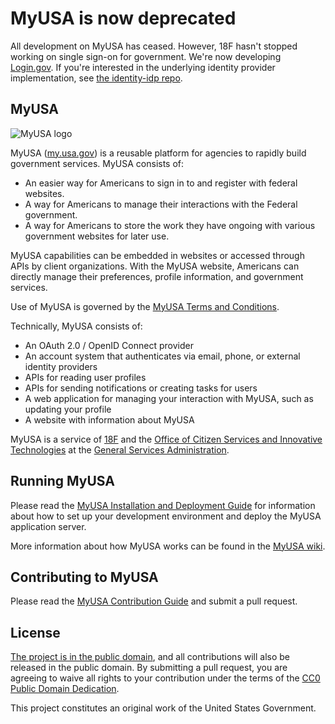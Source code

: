 # MyUSA is now deprecated

All development on MyUSA has ceased. However, 18F hasn't stopped working on single sign-on for government. We're now developing [Login.gov](https://login.gov/). If you're interested in the underlying identity provider implementation, see [the identity-idp repo](https://github.com/18F/identity-idp/).

## MyUSA

![MyUSA logo](https://cloud.githubusercontent.com/assets/2539570/3864655/cbcf7700-1f65-11e4-9c32-bc834792bcf6.png)

MyUSA ([my.usa.gov](https://my.usa.gov)) is a reusable platform for agencies to rapidly build government services.  MyUSA consists of:

- An easier way for Americans to sign in to and register with federal websites.
- A way for Americans to manage their interactions with the Federal government.
- A way for Americans to store the work they have ongoing with various government websites for later use.

MyUSA capabilities can be embedded in websites or accessed through APIs by client organizations. With the MyUSA website, Americans can directly manage their preferences, profile information, and government services.

Use of MyUSA is governed by the [MyUSA Terms and Conditions](https://github.com/18F/myusa/wiki/Terms-of-Service).

Technically, MyUSA consists of:

- An OAuth 2.0 / OpenID Connect provider
- An account system that authenticates via email, phone, or external identity providers
- APIs for reading user profiles
- APIs for sending notifications or creating tasks for users
- A web application for managing your interaction with MyUSA, such as updating your profile
- A website with information about MyUSA

MyUSA is a service of [18F](https://18f.gsa.gov) and the [Office of Citizen Services and Innovative Technologies](http://www.gsa.gov/portal/category/25729) at the [General Services Administration](http://gsa.gov).

## Running MyUSA

Please read the [MyUSA Installation and Deployment Guide](INSTALL.md) for information about how to set up your development environment and deploy the MyUSA application server.

More information about how MyUSA works can be found in the [MyUSA wiki](https://github.com/18F/myusa/wiki).

## Contributing to MyUSA

Please read the [MyUSA Contribution Guide](CONTRIBUTING.md) and submit a pull request.

## License

[The project is in the public domain](LICENSE.md), and all contributions will also be released in the public domain. By submitting a pull request, you are agreeing to waive all rights to your contribution under the terms of the [CC0 Public Domain Dedication](http://creativecommons.org/publicdomain/zero/1.0/).

This project constitutes an original work of the United States Government.

